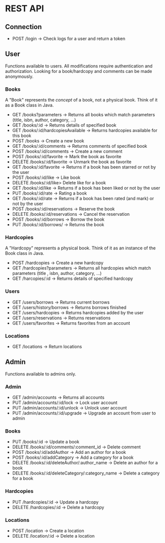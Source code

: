 REST API
========

Connection   
-------------   

- POST /login -> Check logs for a user and return a token   


User
---------------

Functions available to users.
All modifications require authentication and authorization.
Looking for a book/hardcopy and comments can be made anonymously.

### Books

A "Book" represents the *concept* of a book, not a physical book.
Think of it as a Book class in Java.

- GET /books?parameters -> Returns all books which match parameters (title, isbn, author, category, ...)
- GET /books/:id -> Returns details of specified book
- GET /books/:id/hardcopiesAvailable -> Returns hardcopies available for this book
- POST /books -> Create a new book
- GET /books/:id/comments -> Returns comments of specified book
- POST /books/:id/comments -> Create a new comment
- POST /books/:id/favorite -> Mark the book as favorite
- DELETE /books/:id/favorite -> Unmark the book as favorite
- GET /books/:id/favorite -> Returns if a book has been starred or not by the user
- POST /books/:id/like -> Like book
- DELETE /books/:id/like> Delete like for a book
- GET /books/:id/like -> Returns if a book has been liked or not by the user
- PUT /books/:id/rate -> Rating a book
- GET /books/:id/rate -> Returns if a book has been rated (and mark) or not by the user
- POST /books/:id/reservations -> Reserve the book
- DELETE /books/:id/reservations -> Cancel the reservation
- POST /books/:id/borrows -> Borrow the book
- PUT /books/:id/borrows/ -> Returns the book

### Hardcopies

A "Hardcopy" represents a physical book.
Think of it as an instance of the Book class in Java.

- POST /hardcopies -> Create a new hardcopy
- GET /hardcopies?parameters -> Returns all hardcopies which match parameters (title , isbn, author, category, ...)   
- GET /harcopies/:id -> Returns details of specified hardcopy   

### Users  

- GET /users/borrows -> Returns current borrows
- GET /users/history/borrows -> Returns borrows finished
- GET /users/hardcopies -> Returns hardcopies added by the user
- GET /users/reservations -> Returns reservations
- GET /users/favorites -> Returns favorites from an account   

### Locations  

- GET /locations -> Return locations


Admin
---------------

Functions available to admins only.

### Admin

- GET /admin/accounts -> Returns all accounts
- PUT /admin/accounts/:id/lock -> Lock user account
- PUT /admin/accounts/:id/unlock -> Unlock user account  
- PUT /admin/accounts/:id/upgrade -> Upgrade an account from user to admin 
 
### Books

- PUT /books/:id -> Update a book
- DELETE /books/:id/comments/:comment_id -> Delete comment
- POST /books/:id/addAuthor -> Add an author for a book
- POST /books/:id/addCategory -> Add a category for a book
- DELETE /books/:id/deleteAuthor/:author_name -> Delete an author for a book
- DELETE /books/:id/deleteCategory/:category_name -> Delete a category for a book

### Hardcopies

- PUT /hardcopies/:id -> Update a hardcopy
- DELETE /hardcopies/:id -> Delete a hardcopy

### Locations  

- POST /location -> Create a location   
- DELETE /location/:id -> Delete a location  
